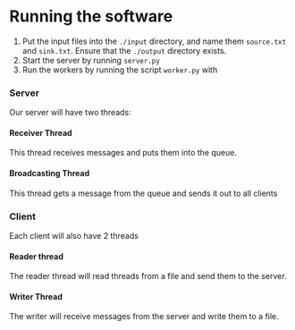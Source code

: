 # Running the software

1. Put the input files into the `./input` directory, and name them `source.txt` and `sink.txt`.
   Ensure that the `./output` directory exists.
1. Start the server by running `server.py`
1. Run the workers by running the script `worker.py` with

### Server

Our server will have two threads:

#### Receiver Thread

This thread receives messages and puts them into the queue.

#### Broadcasting Thread

This thread gets a message from the queue and sends it out to all clients

### Client

Each client will also have 2 threads

#### Reader thread

The reader thread will read threads from a file and send them to the server.

#### Writer Thread

The writer will receive messages from the server and write them to a file.
